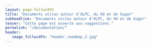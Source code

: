```yaml
---
layout: page-fullwidth
title: "Documents utiles autour d'OLPC, du XO et de Sugar"
subheadline: "Documents utiles autour d'OLPC, du XO et de Sugar"
teaser: "Cette page est ouverte aux suggestions."
permalink: "/documentation/"
header:
   image_fullwidth: "header_roadmap_2.jpg"
---
```

